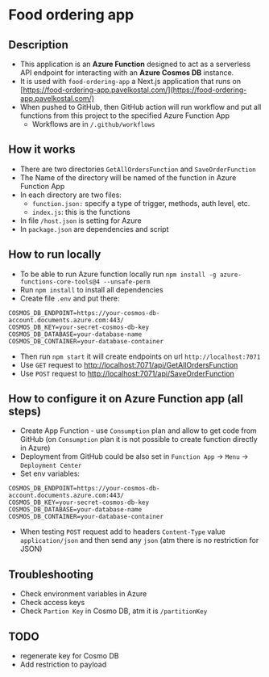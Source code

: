 # Food ordering app

## Description

- This application is an **Azure Function** designed to act as a serverless API endpoint for interacting with an **Azure Cosmos DB** instance.
- It is used with `food-ordering-app` a Next.js application that runs on [https://food-ordering-app.pavelkostal.com/](https://food-ordering-app.pavelkostal.com/)
- When pushed to GitHub, then GitHub action will run workflow and put all functions from this project to the specified Azure Function App
  - Workflows are in `/.github/workflows` 

## How it works
- There are two directories `GetAllOrdersFunction` and `SaveOrderFunction`
- The Name of the directory will be named of the function in Azure Function App
- In each directory are two files:
  - `function.json:` specify a type of trigger, methods, auth level, etc.
  - `index.js`: this is the functions
- In file `/host.json` is setting for Azure
- In `package.json` are dependencies and script 

## How to run locally
- To be able to run Azure function locally run `npm install -g azure-functions-core-tools@4 --unsafe-perm`
- Run `npm install` to install all dependencies
- Create file `.env` and put there:
```dotenv
COSMOS_DB_ENDPOINT=https://your-cosmos-db-account.documents.azure.com:443/
COSMOS_DB_KEY=your-secret-cosmos-db-key
COSMOS_DB_DATABASE=your-database-name
COSMOS_DB_CONTAINER=your-database-container
```
- Then run `npm start` it will create endpoints on url `http://localhost:7071`
- Use `GET` request to [http://localhost:7071/api/GetAllOrdersFunction](http://localhost:7071/api/GetAllOrdersFunction)
- Use `POST` request to [http://localhost:7071/api/SaveOrderFunction](http://localhost:7071/api/SaveOrderFunction)

## How to configure it on Azure Function app (all steps)
- Create App Function - use `Consumption` plan and allow to get code from GitHub (on `Consumption` plan it is not possible to create function directly in Azure) 
- Deployment from GitHub could be also set in `Function App` → `Menu` → `Deployment Center`
- Set env variables:
```dotenv
COSMOS_DB_ENDPOINT=https://your-cosmos-db-account.documents.azure.com:443/
COSMOS_DB_KEY=your-secret-cosmos-db-key
COSMOS_DB_DATABASE=your-database-name
COSMOS_DB_CONTAINER=your-database-container
```
- When testing `POST` request add to headers `Content-Type` value `application/json` and then send any `json` (atm there is no restriction for JSON)

## Troubleshooting
- Check environment variables in Azure
- Check access keys
- Check `Partion Key` in Cosmo DB, atm it is `/partitionKey`

## TODO
- regenerate key for Cosmo DB
- Add restriction to payload